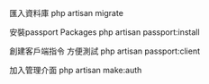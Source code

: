匯入資料庫
php artisan migrate

安裝passport Packages
php artisan passport:install

創建客戶端指令 方便測試
php artisan passport:client

加入管理介面
php artisan make:auth